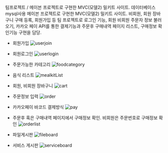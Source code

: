 
팀프로젝트 / 메이븐 프로젝트로 구현한 MVC(모델2) 밀키트 사이트. 데이터베이스 mysql사용
메이븐 프로젝트로 구현한 MVC(모델2) 밀키트 사이트. 비회원, 회원 장바구니 구매 등록, 회원가입 등
팀 프로젝트로 로그인 기능, 회원 비회원 주문자 정보 불러오기, 카카오 페이 API를 통한 결제기능과 주문후 구매내역 페이지 리스트, 구매정보 확인기능 구현을 담당.

- 회원가입
![userjoin](https://github.com/user-attachments/assets/a4a78f35-2963-4a7e-b800-bd6e503e035d)

- 회원로그인
![userlogin](https://github.com/user-attachments/assets/b9cbc170-d0b3-455b-b530-e7d63a6b230c)

- 주문가능한 카테고리
![foodcategory](https://github.com/user-attachments/assets/55bd2bf1-be4b-4bf0-a38f-c5ce9f3e93f0)

- 음식 리스트
![mealkitList](https://github.com/user-attachments/assets/15ed5609-c240-45bf-9a8f-e78c221c4bd1)

- 회원, 비회원 장바구니
![cart](https://github.com/user-attachments/assets/0d872762-9e86-46dd-90a3-0f7b1587a1d9)

- 주문정보 입력
![order](https://github.com/user-attachments/assets/539471d3-c70f-48d8-b895-fbc4221da765)

- 카카오페이 바코드 결제방식
![pay](https://github.com/user-attachments/assets/bd03f754-66ba-47b0-bdf3-e0159e1eb94c)

- 주문후 혹은 구매내역 페이지에서 구매정보 확인. 비회원은 주문번호로 구매정보 확인
![orderlist](https://github.com/user-attachments/assets/d0720bee-c25e-4ed2-96e1-70920da34eaa)

- 파일게시판
![fileboard](https://github.com/user-attachments/assets/e82d1f72-9cc4-4e0f-a883-88f29a759573)

- 서비스 게시판
![serviceboard](https://github.com/user-attachments/assets/572b6a25-b31f-4d66-8916-e76c3607a8a5)
